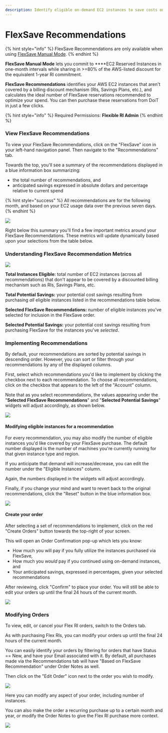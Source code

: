 ```yaml
---
description: Identify eligible on-demand EC2 instances to save costs on.
---
```


# FlexSave Recommendations

{% hint style="info" %}
FlexSave Recommendations are only available when using [FlexSave Manual Mode](overview.md#manual-mode).
{% endhint %}

**FlexSave Manual Mode** lets you commit to ****EC2 Reserved Instances in one-month intervals while sharing in &gt;=80% of the AWS-listed discount for the equivalent 1-year RI commitment. 

**FlexSave Recommendations** identifies your AWS EC2 instances that aren't covered by a billing discount mechanism \(RIs, Savings Plans, etc.\), and calculates the ideal number of FlexSave reservations recommended to optimize your spend. You can then purchase these reservations from DoiT in just a few clicks.

{% hint style="info" %}
Required Permissions: **Flexible RI Admin**
{% endhint %}

### View FlexSave Recommendations

To view your FlexSave Recommendations, click on the "FlexSave" icon in your left-hand navigation panel. Then navigate to the "Recommendations" tab. 

Towards the top, you'll see a summary of the recommendations displayed in a blue information box summarizing:

* the total number of recommendations, and 
* anticipated savings expressed in absolute dollars and percentage relative to current spend

{% hint style="success" %}
All recommendations are for the following month, and based on your EC2 usage data over the previous seven days.
{% endhint %}

![](../.gitbook/assets/cleanshot-2021-06-22-at-12.28.03.jpg)

Right below this summary you'll find a few important metrics around your FlexSave Recommendations. These metrics will update dynamically based upon your selections from the table below.

### Understanding FlexSave Recommendation Metrics

![](../.gitbook/assets/image%20%2821%29.png)

**Total Instances Eligible:** total number of EC2 instances \(across all recommendations\) that don't appear to be covered by a discounted billing mechanism such as RIs, Savings Plans, etc.

**Total Potential Savings:** your potential cost savings resulting from purchasing _all_ eligible instances listed in the recommendations table below.

**Selected FlexSave Recommendations:** number of eligible instances you've selected for inclusion in the FlexSave order.

**Selected Potential Savings:** your potential cost savings resulting from purchasing FlexSave for the instances you've _selected_.

### Implementing Recommendations

By default, your recommendations are sorted by potential savings in descending order. However, you can sort or filter through your recommendations by any of the displayed columns.

First, select which recommendations you'd like to implement by clicking the checkbox next to each recommendation. To choose all recommendations, click on the checkbox that appears to the left of the "Account" column.

Note that as you select recommendations, the values appearing under the "**Selected FlexSave Recommendations**" and "**Selected Potential Savings**" widgets will adjust accordingly, as shown below.

![](../.gitbook/assets/cleanshot-2021-06-22-at-12.30.44.jpg)

#### Modifying eligible instances for a recommendation

For every recommendation, you may also modify the number of eligible instances you'd like covered by your FlexSave purchase. The default number displayed is the number of machines you're currently running for that given instance type and region.

If you anticipate that demand will increase/decrease, you can edit the number under the "Eligible Instances" column. 

Again, the numbers displayed in the widgets will adjust accordingly.

Finally, if you change your mind and want to revert back to the original recommendations, click the "Reset" button in the blue information box.

![](../.gitbook/assets/cleanshot-2021-06-22-at-12.32.23.jpg)

#### Create your order

After selecting a set of recommendations to implement, click on the red "Create Orders" button towards the top-right of your screen.

This will open an Order Confirmation pop-up which lets you know:

* How much you will pay if you fully utilize the instances purchased via FlexSave,
* How much you _would_ pay if you continued using on-demand instances, and
* Your anticipated savings, expressed in percentages, given your selected recommendations

After reviewing, click "Confirm" to place your order. You will still be able to edit your orders up until the final 24 hours of the current month.

![](../.gitbook/assets/cleanshot-2021-06-22-at-12.33.33.jpg)

### Modifying Orders

To view, edit, or cancel your Flex RI orders, switch to the Orders tab. 

As with purchasing Flex RIs, you can modify your orders up until the final 24 hours of the current month.

You can easily identify your orders by filtering for orders that have Status ==  New, and have your Email associated with it. By default, all purchases made via the Recommendations tab will have "Based on FlexSave Recommendation" under Order Notes as well.

Then click on the "Edit Order" icon next to the order you wish to modify.

![](../.gitbook/assets/cleanshot-2021-06-22-at-12.35.09.jpg)

Here you can modify any aspect of your order, including number of instances. 

You can also make the order a recurring purchase up to a certain month and year, or modify the Order Notes to give the Flex RI purchase more context.

![](../.gitbook/assets/cleanshot-2021-06-22-at-12.35.59.jpg)


